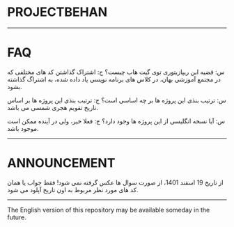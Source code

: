 # PROJECTBEHAN
---
# FAQ
س: قضیه این ریپازیتوری توی گیت هاب چیست؟
ج: اشتراک گذاشتن کد های مختلفی که در مجتمع آموزشی بهان، در کلاس های برنامه نویسی یاد داده شده، به اشتراگ گذاشته بشود.

س: ترتیب بنذی این پروژه ها بر چه اساسی است؟
ج: ترتیب بنذی این پروژه ها بر اساس تاریخ تقویم هجری شمسی می باشد.

س: آیا نسخه انگلیسی از این پروژه ها وجود دارد؟
ج: فعلا خیر، ولی در آینده ممکن است موجود باشد.

---
# ANNOUNCEMENT

از تاریخ 19 اسفند 1401، از صورت سوال ها عکس گرفته نمی شود!
فقط جواب یا همان کد های مورد نظر مربوط به اون تاریخ آپلود می شود.

---
The English version of this repository may be available someday in the future.

